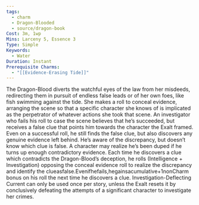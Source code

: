 ```yaml
---
tags:
  - charm
  - Dragon-Blooded
  - source/dragon-book
Cost: 3m, 1wp
Mins: Larceny 5, Essence 3
Type: Simple
Keywords:
  - Water
Duration: Instant
Prerequisite Charms:
  - "[[Evidence-Erasing Tide]]"
---
```

The Dragon-Blood diverts the watchful eyes of the law from her misdeeds, redirecting them in pursuit of endless false leads or of her own foes, like fish swimming against the tide. She makes a roll to conceal evidence, arranging the scene so that a specific character she knows of is implicated as the perpetrator of whatever actions she took that scene. An investigator who fails his roll to case the scene believes that he’s succeeded, but receives a false clue that points him towards the character the Exalt framed. Even on a successful roll, he still finds the false clue, but also discovers any genuine evidence left behind. He’s aware of the discrepancy, but doesn’t know which clue is false. A character may realize he’s been duped if he turns up enough contradictory evidence. Each time he discovers a clue which contradicts the Dragon-Blood’s deception, he rolls (Intelligence + Investigation) opposing the conceal evidence roll to realize the discrepancy and identify the clueasfalse.Evenifhefails,hegainsacumulative+1nonCharm bonus on his roll the next time he discovers a clue. Investigation-Deflecting Current can only be used once per story, unless the Exalt resets it by conclusively defeating the attempts of a significant character to investigate her crimes.